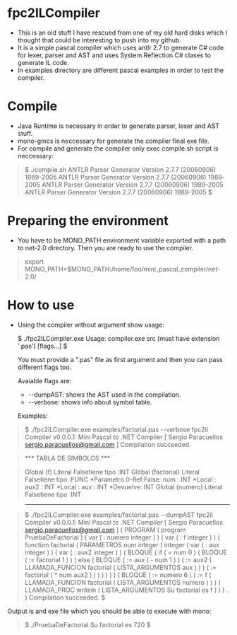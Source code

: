 # fpc2ILCompiler 
* This is an old stuff I have rescued from one of my old hard disks which I thought that could be interesting to push into my github.
* It is a simple pascal compiler which uses antlr 2.7 to generate C# code for lexer, parser and AST and uses System.Reflection C# clases to generate IL code.
* In examples directory are different pascal examples in order to test the compiler. 

# Compile
* Java Runtime is necessary in order to generate parser, lexer and AST stuff. 
* mono-gmcs is neccessary for generate the compiler final exe file.
* For compile and generate the compiler only exec compile.sh script is neccessary:

>    $ ./compile.sh 
>    ANTLR Parser Generator   Version 2.7.7 (20060906)   1989-2005
>    ANTLR Parser Generator   Version 2.7.7 (20060906)   1989-2005
>    ANTLR Parser Generator   Version 2.7.7 (20060906)   1989-2005
>    ANTLR Parser Generator   Version 2.7.7 (20060906)   1989-2005
>    $

# Preparing the environment
* You have to be MONO_PATH environment variable exported with a path to net-2.0 directory. Then you are ready to use the compiler.

>    export MONO_PATH=$MONO_PATH:/home/foo/mini_pascal_compiler/net-2.0/

# How to use
* Using the compiler without argument show usage:
  
  $ ./fpc2ILCompiler.exe 
  Usage: compiler.exe src (must have extension '.pas') [flags...]
  $

  You must provide a ".pas" file as first argument and then you can pass different flags too.

  Avaiable flags are: 

  * --dumpAST: shows the AST used in the compilation.
  * --verbose: shows info about symbol table.

  Examples:

>  $ ./fpc2ILCompiler.exe examples/factorial.pas --verbose 
>  fpc2il Compiler v0.0.0.1: Mini Pascal to .NET Compiler
>  [ Sergio Paracuellos <sergio.paracuellos@gmail.com> ]
>  Compilation succeeded.

>  *** TABLA DE SIMBOLOS ***

>  Global (f) Literal Falsetiene tipo :INT
>  Global (factorial) Literal Falsetiene tipo :FUNC
>        *Parametro.0-Ref:False: num : INT
>        *Local : aux2 : INT
>        *Local : aux : INT
>        *Devuelve: INT
>  Global (numero) Literal Falsetiene tipo :INT

>  ***********************

>  $ ./fpc2ILCompiler.exe examples/factorial.pas --dumpAST
>  fpc2il Compiler v0.0.0.1: Mini Pascal to .NET Compiler
>  [ Sergio Paracuellos <sergio.paracuellos@gmail.com> ]
>   ( PROGRAM ( program PruebaDeFactorial ) ( var ( : numero integer ) ) ( var ( : f integer ) ) ( function factorial ( PARAMETROS num integer ) integer ( var ( : aux integer ) ) ( var ( : aux2 integer ) ) ( BLOQUE ( if ( = num 0 ) ( BLOQUE ( := factorial 1 ) ) ( else ( BLOQUE ( := aux ( - num 1 ) ) ( := aux2 ( LLAMADA_FUNCION factorial ( LISTA_ARGUMENTOS aux ) ) ) ( := factorial ( * num aux2 ) ) ) ) ) ) ) ( BLOQUE ( := numero 6 ) ( := f ( LLAMADA_FUNCION factorial ( LISTA_ARGUMENTOS numero ) ) ) ( LLAMADA_PROC writeln ( LISTA_ARGUMENTOS Su factorial es  f ) ) ) . )
>   Compilation succeeded.
>  $  

   Output is and exe file which you should be able to execute with mono:

>   $ ./PruebaDeFactorial 
>   Su factorial es 720
>   $ 
